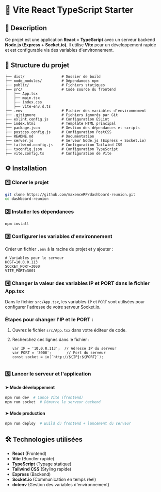 # 🚀 Vite React TypeScript Starter

## 📌 Description
Ce projet est une application **React + TypeScript** avec un serveur backend **Node.js (Express + Socket.io)**. Il utilise **Vite** pour un développement rapide et est configurable via des variables d'environnement.

## 📁 Structure du projet
```
├── dist/                 # Dossier de build
├── node_modules/         # Dépendances npm
├── public/               # Fichiers statiques
├── src/                  # Code source du frontend
│   ├── App.tsx
│   ├── main.tsx
│   ├── index.css
│   ├── vite-env.d.ts
├── .env                  # Fichier des variables d'environnement
├── .gitignore            # Fichiers ignorés par Git
├── eslint.config.js      # Configuration ESLint
├── index.html            # Template HTML principal
├── package.json          # Gestion des dépendances et scripts
├── postcss.config.js     # Configuration PostCSS
├── README.md             # Documentation
├── server.js             # Serveur Node.js (Express + Socket.io)
├── tailwind.config.js    # Configuration Tailwind CSS
├── tsconfig.json         # Configuration TypeScript
├── vite.config.ts        # Configuration de Vite
```

## ⚙️ Installation
### 1️⃣ Cloner le projet
```sh
git clone https://github.com/maxenceRP/dashboard-reunion.git
cd dashboard-reunion
```

### 2️⃣ Installer les dépendances
```sh
npm install
```

### 3️⃣ Configurer les variables d'environnement
Créer un fichier `.env` à la racine du projet et y ajouter :
```
# Variables pour le serveur
HOST=10.0.0.113
SOCKET_PORT=3000
VITE_PORT=3001
```

### 4️⃣ Changer la valeur des variables IP et PORT dans le fichier App.tsx

Dans le fichier `src/App.tsx`, les variables `IP` et `PORT` sont utilisées pour configurer l'adresse de votre serveur Socket.io.

### Étapes pour changer l'IP et le PORT :

1. Ouvrez le fichier `src/App.tsx` dans votre éditeur de code.

2. Recherchez ces lignes dans le fichier :

   ```tsx
   var IP = '10.0.0.113';  // Adresse IP du serveur
   var PORT = '3000';       // Port du serveur
   const socket = io(`http://${IP}:${PORT}`);


### 5️⃣​ Lancer le serveur et l'application
#### ➤ Mode développement
```sh
npm run dev  # Lance Vite (frontend)
npm run socket  # Démarre le serveur backend
```
#### ➤ Mode production
```sh
npm run deploy  # Build du frontend + lancement du serveur
```

## 🛠️ Technologies utilisées
- **React** (Frontend)
- **Vite** (Bundler rapide)
- **TypeScript** (Typage statique)
- **Tailwind CSS** (Styling rapide)
- **Express** (Backend)
- **Socket.io** (Communication en temps réel)
- **dotenv** (Gestion des variables d'environnement)